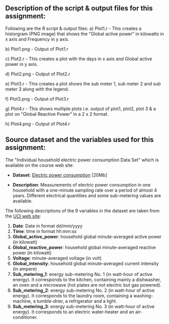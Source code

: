 ## Description of the script & output files for this assignment:

Following are the R script & output files:
a) Plot1.r  - This creates a historgram (PNG image) that shows the "Global active power" in kilowatts in x axis and Frequency in y axis.

b) Plot1.png - Output of Plot1.r

c) Plot2.r  - This creates a plot with the days in x axis and Global active power in y axis.

d) Plot2.png  - Output of Plot2.r

e) Plot3.r  - This creates a plot shows the sub meter 1, sub meter 2 and sub meter 3 along with the legend.

f) Plot3.png  - Output of Plot3.r

g) Plot4.r  - This shows multiple plots i.e. output of plot1, plot2, plot 3 & a plot on "Global Reactive Power" in a 2 x 2 format.

h) Plot4.png  - Output of Plot4.r

## Source dataset and the variables used for this assignment:

The "Individual household electric power consumption Data Set" which is available on the course web site:
* <b>Dataset</b>: <a href="https://d396qusza40orc.cloudfront.net/exdata%2Fdata%2Fhousehold_power_consumption.zip">Electric power consumption</a> [20Mb]

* <b>Description</b>: Measurements of electric power consumption in
one household with a one-minute sampling rate over a period of almost
4 years. Different electrical quantities and some sub-metering values
are available.


The following descriptions of the 9 variables in the dataset are taken
from
the <a href="https://archive.ics.uci.edu/ml/datasets/Individual+household+electric+power+consumption">UCI
web site</a>:

<ol>
<li><b>Date</b>: Date in format dd/mm/yyyy </li>
<li><b>Time</b>: time in format hh:mm:ss </li>
<li><b>Global_active_power</b>: household global minute-averaged active power (in kilowatt) </li>
<li><b>Global_reactive_power</b>: household global minute-averaged reactive power (in kilowatt) </li>
<li><b>Voltage</b>: minute-averaged voltage (in volt) </li>
<li><b>Global_intensity</b>: household global minute-averaged current intensity (in ampere) </li>
<li><b>Sub_metering_1</b>: energy sub-metering No. 1 (in watt-hour of active energy). It corresponds to the kitchen, containing mainly a dishwasher, an oven and a microwave (hot plates are not electric but gas powered). </li>
<li><b>Sub_metering_2</b>: energy sub-metering No. 2 (in watt-hour of active energy). It corresponds to the laundry room, containing a washing-machine, a tumble-drier, a refrigerator and a light. </li>
<li><b>Sub_metering_3</b>: energy sub-metering No. 3 (in watt-hour of active energy). It corresponds to an electric water-heater and an air-conditioner.</li>
</ol>


